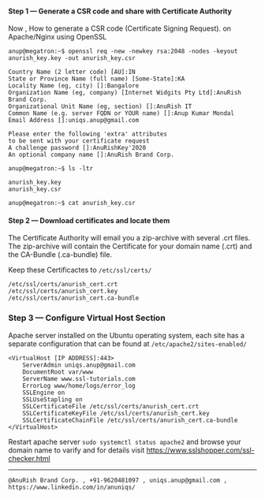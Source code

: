

#### Step 1 — Generate a CSR code and share with Certificate Authority

Now , How to generate a CSR code (Certificate Signing Request). on Apache/Nginx using OpenSSL 

`anup@megatron:~$ openssl req -new -newkey rsa:2048 -nodes -keyout anurish_key.key -out anurish_key.csr`
```
Country Name (2 letter code) [AU]:IN
State or Province Name (full name) [Some-State]:KA
Locality Name (eg, city) []:Bangalore
Organization Name (eg, company) [Internet Widgits Pty Ltd]:AnuRish Brand Corp.
Organizational Unit Name (eg, section) []:AnuRish IT     
Common Name (e.g. server FQDN or YOUR name) []:Anup Kumar Mondal
Email Address []:uniqs.anup@gmail.com

Please enter the following 'extra' attributes
to be sent with your certificate request
A challenge password []:AnuRishKey'2020
An optional company name []:AnuRish Brand Corp.   
```
`anup@megatron:~$ ls -ltr`  
```
anurish_key.key  
anurish_key.csr  
```  

`anup@megatron:~$ cat anurish_key.csr`


#### Step 2 — Download certificates and locate them
The Certificate Authority will email you a zip-archive with several .crt files.
The zip-archive will contain the Certificate for your domain name (.crt) and the CA-Bundle (.ca-bundle) file.

Keep these Certificactes to `/etc/ssl/certs/`

```
/etc/ssl/certs/anurish_cert.crt
/etc/ssl/certs/anurish_cert.key
/etc/ssl/certs/anurish_cert.ca-bundle
```

### Step 3 — Configure Virtual Host Section
Apache server installed on the Ubuntu operating system, each site has a separate configuration that can be found at `/etc/apache2/sites-enabled/`
```
<VirtualHost [IP ADDRESS]:443>
	ServerAdmin uniqs.anup@gmail.com
	DocumentRoot var/www
	ServerName www.ssl-tutorials.com
	ErrorLog www/home/logs/error_log
	SSLEngine on
	SSLUseStapling on
	SSLCertificateFile /etc/ssl/certs/anurish_cert.crt
	SSLCertificateKeyFile /etc/ssl/certs/anurish_cert.key
	SSLCertificateChainFile /etc/ssl/certs/anurish_cert.ca-bundle
</VirtualHost> 
```
Restart apache server `sudo systemctl status apache2` and browse your domain name to varify and for details visit https://www.sslshopper.com/ssl-checker.html

<hr />

`@AnuRish Brand Corp. , +91-9620481097 , uniqs.anup@gmail.com , https://www.linkedin.com/in/anuniqs/`
